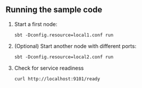## Running the sample code

1. Start a first node:

    ```
    sbt -Dconfig.resource=local1.conf run
    ```

2. (Optional) Start another node with different ports:

    ```
    sbt -Dconfig.resource=local2.conf run
    ```

2. Check for service readiness

    ```
    curl http://localhost:9101/ready
    ```
